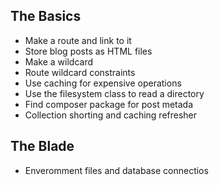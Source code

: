 ## The Basics
- Make a route and link to it 
- Store blog posts as HTML files
- Make a wildcard
- Route wildcard constraints 
- Use caching for expensive operations
- Use the filesystem class to read a directory
- Find composer package for post metada
- Collection shorting and caching refresher

## The Blade 
- Enveromment files and database connectios 